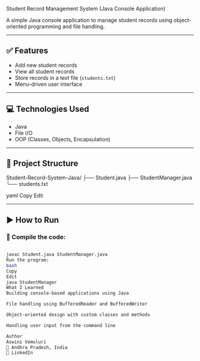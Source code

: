 Student Record Management System (Java Console Application)

A simple Java console application to manage student records using object-oriented programming and file handling.

---

## ✅ Features

- Add new student records
- View all student records
- Store records in a text file (`students.txt`)
- Menu-driven user interface

---

## 💻 Technologies Used

- Java
- File I/O
- OOP (Classes, Objects, Encapsulation)

---

## 📂 Project Structure

Student-Record-System-Java/
├── Student.java
├── StudentManager.java
└── students.txt

yaml
Copy
Edit

---

## ▶️ How to Run

### 🔹 Compile the code:

```bash

javac Student.java StudentManager.java
Run the program:
bash
Copy
Edit
java StudentManager
What I Learned
Building console-based applications using Java

File handling using BufferedReader and BufferedWriter

Object-oriented design with custom classes and methods

Handling user input from the command line

Author
Aswini Vemuluri
📍 Andhra Pradesh, India
🔗 LinkedIn


